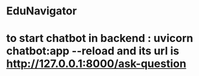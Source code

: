 # EduNavigator

# to start chatbot in backend : uvicorn chatbot:app --reload and its url is http://127.0.0.1:8000/ask-question
